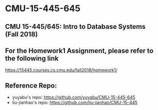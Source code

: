# CMU-15-445-645
## CMU 15-445/645: Intro to Database Systems (Fall 2018)

## For the Homework1 Assignment, please refer to the following link
https://15445.courses.cs.cmu.edu/fall2018/homework1/

## Reference Repo:
- yuyabu's repo: https://github.com/yuyabu/CMU-15-445-645
- liu-jianhao's repo: https://github.com/liu-jianhao/CMU-15-445
